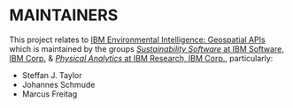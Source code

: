 # MAINTAINERS

This project relates to [IBM Environmental Intelligence: Geospatial APIs](https://www.ibm.com/products/environmental-intelligence) which is maintained
by the groups [*Sustainability Software* at IBM Software, IBM Corp.](https://www.ibm.com/sustainability) & [*Physical Analytics* at IBM Research, IBM Corp.](https://researcher.watson.ibm.com/researcher/view_group.php?id=6566),
particularly:
- Steffan J. Taylor
- Johannes Schmude
- Marcus Freitag
